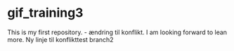 # gif_training3
This is my first repository. - ændring til konflikt.
I am looking forward to lean more.
Ny linje til konflikttest branch2
